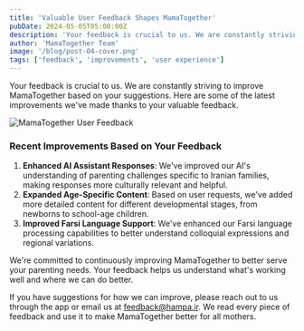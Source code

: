 ```yaml
---
title: 'Valuable User Feedback Shapes MamaTogether'
pubDate: 2024-05-05T05:00:00Z
description: 'Your feedback is crucial to us. We are constantly striving to improve MamaTogether based on your suggestions. Here are some of the latest improvements.'
author: 'MamaTogether Team'
image: '/blog/post-04-cover.png'
tags: ['feedback', 'improvements', 'user experience']
---
```


Your feedback is crucial to us. We are constantly striving to improve MamaTogether based on your suggestions. Here are some of the latest improvements we've made thanks to your valuable feedback.

![MamaTogether User Feedback](/blog/post-04.png)

### Recent Improvements Based on Your Feedback

1. **Enhanced AI Assistant Responses**: We've improved our AI's understanding of parenting challenges specific to Iranian families, making responses more culturally relevant and helpful.
2. **Expanded Age-Specific Content**: Based on user requests, we've added more detailed content for different developmental stages, from newborns to school-age children.
3. **Improved Farsi Language Support**: We've enhanced our Farsi language processing capabilities to better understand colloquial expressions and regional variations.

We're committed to continuously improving MamaTogether to better serve your parenting needs. Your feedback helps us understand what's working well and where we can do better.

If you have suggestions for how we can improve, please reach out to us through the app or email us at feedback@hampa.ir. We read every piece of feedback and use it to make MamaTogether better for all mothers.